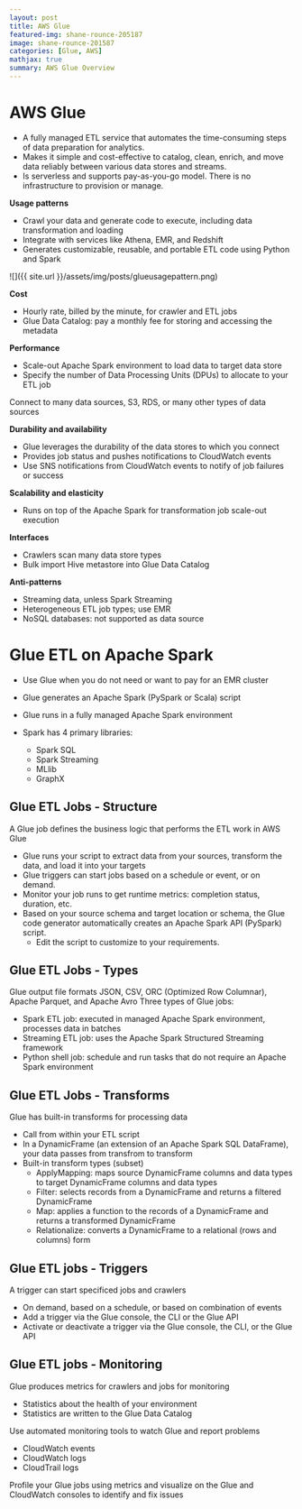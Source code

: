 ```yaml
---
layout: post
title: AWS Glue
featured-img: shane-rounce-205187
image: shane-rounce-201587
categories: [Glue, AWS]
mathjax: true
summary: AWS Glue Overview
---
```


# AWS Glue

- A fully managed ETL service that automates the time-consuming steps of data preparation for analytics.
- Makes it simple and cost-effective to catalog, clean, enrich, and move data reliably between various data stores and streams.
- Is serverless and supports pay-as-you-go model. There is no infrastructure to provision or manage. 


**Usage patterns**
- Crawl your data and generate code to execute, including data transformation and loading
- Integrate with services like Athena, EMR, and Redshift
- Generates customizable, reusable, and portable ETL code using Python and Spark

![]({{ site.url }}/assets/img/posts/glueusagepattern.png)

**Cost**
- Hourly rate, billed by the minute, for crawler and ETL jobs
- Glue Data Catalog: pay a monthly fee for storing and accessing the metadata

**Performance**
- Scale-out Apache Spark environment to load data to target data store
- Specify the number of Data Processing Units (DPUs) to allocate to your ETL job

Connect to many data sources, S3, RDS, or many other types of data sources

**Durability and availability**
- Glue leverages the durability of the data stores to which you connect
- Provides job status and pushes notifications to CloudWatch events
- Use SNS notifications from CloudWatch events to notify of job failures or success

**Scalability and elasticity**
- Runs on top of the Apache Spark for transformation job scale-out execution

**Interfaces**
- Crawlers scan many data store types
- Bulk import Hive metastore into Glue Data Catalog

**Anti-patterns**
- Streaming data, unless Spark Streaming
- Heterogeneous ETL job types; use EMR
- NoSQL databases: not supported as data source


# Glue ETL on Apache Spark

- Use Glue when you do not need or want to pay for an EMR cluster
- Glue generates an Apache Spark (PySpark or Scala) script
- Glue runs in a fully managed Apache Spark environment

- Spark has 4 primary libraries:
  - Spark SQL
  - Spark Streaming
  - MLlib
  - GraphX

## Glue ETL Jobs - Structure
A Glue job defines the business logic that performs the ETL work in AWS Glue
- Glue runs your script to extract data from your sources, transform the data, and load it into your targets
- Glue triggers can start jobs based on a schedule or event, or on demand.
- Monitor your job runs to get runtime metrics: completion status, duration, etc.
- Based on your source schema and target location or schema, the Glue code generator automatically creates an Apache Spark API (PySpark) script.
  - Edit the script to customize to your requirements.

## Glue ETL Jobs - Types
Glue output file formats JSON, CSV, ORC (Optimized Row Columnar), Apache Parquet, and Apache Avro
Three types of Glue jobs:
- Spark ETL job: executed in managed Apache Spark environment, processes data in batches
- Streaming ETL job: uses the Apache Spark Structured Streaming framework
- Python shell job: schedule and run tasks that do not require an Apache Spark environment

## Glue ETL Jobs - Transforms
Glue has built-in transforms for processing data
- Call from within your ETL script
- In a DynamicFrame (an extension of an Apache Spark SQL DataFrame), your data passes from transfrom to transform
- Built-in transform types (subset)
  - ApplyMapping: maps source DynamicFrame columns and data types to target DynamicFrame columns and data types
  - Filter: selects records from a DynamicFrame and returns a filtered DynamicFrame
  - Map: applies a function to the records of a DynamicFrame and returns a transformed DynamicFrame
  - Relationalize: converts a DynamicFrame to a relational (rows and columns) form

## Glue ETL jobs - Triggers
A trigger can start specificed jobs and crawlers
- On demand, based on a schedule, or based on combination of events
- Add a trigger via the Glue console, the CLI or the Glue API
- Activate or deactivate a trigger via the Glue console, the CLI, or the Glue API

## Glue ETL jobs - Monitoring
Glue produces metrics for crawlers and jobs for monitoring
- Statistics about the health of your environment
- Statistics are written to the Glue Data Catalog

Use automated monitoring tools to watch Glue and report problems
- CloudWatch events
- CloudWatch logs
- CloudTrail logs

Profile your Glue jobs using metrics and visualize on the Glue and CloudWatch consoles to identify and fix issues

